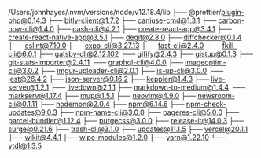/Users/johnhayes/.nvm/versions/node/v12.18.4/lib
├── @prettier/plugin-php@0.14.3
├── bitly-client@1.7.2
├── caniuse-cmd@1.3.1
├── carbon-now-cli@1.4.0
├── cash-cli@4.2.1
├── create-react-app@3.4.1
├── create-react-native-app@3.5.1
├── degit@2.8.0
├── diffchecker@0.1.4
├── eslint@7.10.0
├── expo-cli@3.27.13
├── fast-cli@2.4.0
├── fkill-cli@6.0.1
├── gatsby-cli@2.12.102
├── gifify@2.4.3
├── gistup@0.1.3
├── git-stats-importer@2.4.11
├── graphql-cli@4.0.0
├── imageoptim-cli@3.0.2
├── imgur-uploader-cli@2.0.1
├── is-up-cli@3.0.0
├── jest@26.4.2
├── json-server@0.16.2
├── keppler@1.4.3
├── live-server@1.2.1
├── livedown@2.1.1
├── markdown-to-medium@1.4.4
├── markserv@1.17.4
├── mup@1.5.1
├── neovim@4.9.0
├── newsroom-cli@0.1.11
├── nodemon@2.0.4
├── npm@6.14.6
├── npm-check-updates@9.0.3
├── npm-name-cli@3.0.0
├── pageres-cli@5.0.0
├── parcel-bundler@1.12.4
├── purgecss@3.0.0
├── release-it@14.0.3
├── surge@0.21.6
├── trash-cli@3.1.0
├── updates@11.1.5
├── vercel@20.1.1
├── wikit@4.4.1
├── wipe-modules@1.2.0
├── yarn@1.22.10
└── ytdl@1.3.5

